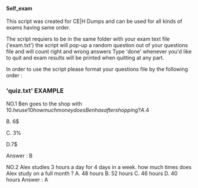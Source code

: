 #### Self_exam ####
This script was created for CE|H Dumps and can be used for all kinds of exams having same order.

The script requiers to be in the same folder with your exam text file ('exam.txt')
the script will pop-up a random question out of your questions file and will count right and wrong answers
Type 'done' whenever you'd like to quit and exam results will be printed when quitting at any part.

In order to use the script please format your questions file by the following order :

### 'quiz.txt' EXAMPLE ###
NO.1 Ben goes to the shop with 10$. he use 10% of it on candies and 30% on snackes.
how much money does Ben has after shopping ?
A. 4$

B. 6$

C. 3%

D.7$

Answer : B

NO.2 Alex studies 3 hours a day for 4 days in a week.
how much times does Alex study on a full month ?
A. 48 hours
B. 52 hours
C. 46 hours
D. 40 hours
Answer : A
